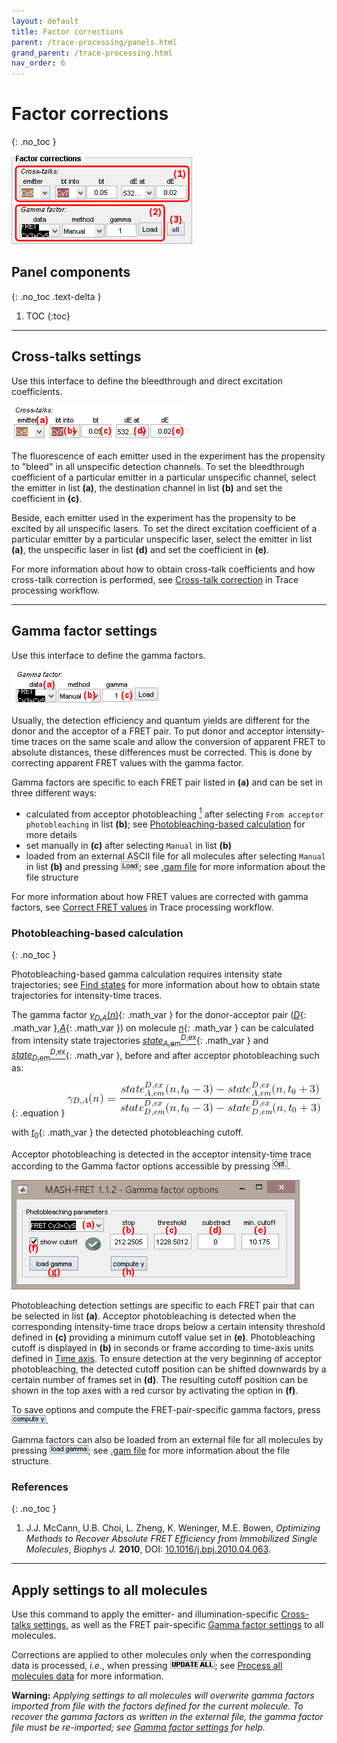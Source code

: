 ```yaml
---
layout: default
title: Factor corrections
parent: /trace-processing/panels.html
grand_parent: /trace-processing.html
nav_order: 6
---
```


# Factor corrections
{: .no_toc }

<a href="../../assets/images/gui/TP-panel-factors.png"><img src="../../assets/images/gui/TP-panel-factors.png" style="max-width: 292px;"/></a>

## Panel components
{: .no_toc .text-delta }

1. TOC
{:toc}


---

## Cross-talks settings

Use this interface to define the bleedthrough and direct excitation coefficients.

<a href="../../assets/images/gui/TP-panel-factors-crosstalks.png"><img src="../../assets/images/gui/TP-panel-factors-crosstalks.png" style="max-width: 279px;"/></a>

The fluorescence of each emitter used in the experiment has the propensity to "bleed" in all unspecific detection channels. 
To set the bleedthrough coefficient of a particular emitter in a particular unspecific channel, select the emitter in list **(a)**, the destination channel in list **(b)** and set the coefficient in **(c)**.

Beside, each emitter used in the experiment has the propensity to be excited by all unspecific lasers.
To set the direct excitation coefficient of a particular emitter by a particular unspecific laser, select the emitter in list **(a)**, the unspecific laser in list **(d)** and set the coefficient in **(e)**.

For more information about how to obtain cross-talk coefficients and how cross-talk correction is performed, see 
[Cross-talk correction](../workflow.html#cross-talk-correction) in Trace processing workflow.

---

## Gamma factor settings

Use this interface to define the gamma factors.

<a href="../../assets/images/gui/TP-panel-factors-gamma.png"><img src="../../assets/images/gui/TP-panel-factors-gamma.png" style="max-width: 242px;"/></a>

Usually, the detection efficiency and quantum yields are different for the donor and the acceptor of a FRET pair. 
To put donor and acceptor intensity-time traces on the same scale and allow the conversion of apparent FRET to absolute distances, these differences must be corrected.
This is done by correcting apparent FRET values with the gamma factor.

Gamma factors are specific to each FRET pair listed in **(a)** and can be set in three different ways:
- calculated from acceptor photobleaching
[<sup>1</sup>](#references) after selecting `From acceptor photobleaching` in list **(b)**; see 
[Photobleaching-based calculation](#photobleaching-based-calculation) for more details
- set manually in **(c)** after selecting `Manual` in list **(b)**
- loaded from an external ASCII file for all molecules after selecting `Manual` in list **(b)** and pressing 
![Load](../../assets/images/gui/TP-but-load.png); see 
[.gam file](../../output-files/gam-gamma-factors.html) for more information about the file structure

For more information about how FRET values are corrected with gamma factors, see 
[Correct FRET values](../workflow.html#correct-fret-values) in Trace processing workflow.


### Photobleaching-based calculation
{: .no_toc }

Photobleaching-based gamma calculation requires intensity state trajectories; see 
[Find states](panel-find-states.html) for more information about how to obtain state trajectories for intensity-time traces.

The gamma factor 
[*&#947;*<sub>*D*,*A*</sub>(*n*)](){: .math_var } for the donor-acceptor pair 
([*D*](){: .math_var },[*A*](){: .math_var }) on molecule 
[*n*](){: .math_var } can be calculated from intensity state trajectories 
[*state*<sub>*A*,em</sub><sup>*D*,ex</sup>](){: .math_var } and 
[*state*<sub>*D*,em</sub><sup>*D*,ex</sup>](){: .math_var }, before and after acceptor photobleaching such as:

{: .equation }
<img src="../../assets/images/equations/TP-eq-gamma-pb.gif" alt="\gamma_{D,A}(n) = \frac{state_{A,em}^{D,ex}(n,t_{0}-3)-state_{A,em}^{D,ex}(n,t_{0}+3)}{state_{D,em}^{D,ex}(n,t_{0}-3)-state_{D,em}^{D,ex}(n,t_{0}+3)}">

with 
[*t*<sub>0</sub>](){: .math_var } the detected photobleaching cutoff.

Acceptor photobleaching is detected in the acceptor intensity-time trace according to the Gamma factor options accessible by pressing 
![Opt.](../../assets/images/gui/TP-but-optp.png).

<a href="../../assets/images/gui/TP-panel-factors-gamma-opt.png"><img src="../../assets/images/gui/TP-panel-factors-gamma-opt.png" style="max-width: 461px;"/></a>

Photobleaching detection settings are specific to each FRET pair that can be selected in list **(a)**.
Acceptor photobleaching is detected when the corresponding intensity-time trace drops below a certain intensity threshold defined in **(c)** providing a minimum cutoff value set in **(e)**.
Photobleaching cutoff is displayed in **(b)** in seconds or frame according to time-axis units defined in 
[Time axis](panel-plot.html#time-axis).
To ensure detection at the very beginning of acceptor photobleaching, the detected cutoff position can be shifted downwards by a certain number of frames set in **(d)**.
The resulting cutoff position can be shown in the top axes with a red cursor by activating the option in **(f)**.

To save options and compute the FRET-pair-specific gamma factors, press 
![compute &#947;](../../assets/images/gui/TP-but-compute-gamma.png "compute &#947;").

Gamma factors can also be loaded from an external file for all molecules by pressing 
![load gamma](../../assets/images/gui/TP-but-load-gamma.png "load gamma"); see 
[.gam file](../../output-files/gam-gamma-factors.html) for more information about the file structure.


### References
{: .no_toc }

1. J.J. McCann, U.B. Choi, L. Zheng, K. Weninger, M.E. Bowen, *Optimizing Methods to Recover Absolute FRET Efficiency from Immobilized Single Molecules*, *Biophys J.* **2010**, DOI: [10.1016/j.bpj.2010.04.063](https://dx.doi.org/10.1016%2Fj.bpj.2010.04.063).


---

## Apply settings to all molecules

Use this command to apply the emitter- and illumination-specific 
[Cross-talks settings](#cross-talks-settings), as well as the FRET pair-specific 
[Gamma factor settings](#gamma-factor-settings) to all molecules.

Corrections are applied to other molecules only when the corresponding data is processed, *i.e.*, when pressing 
![UPDATE ALL](../../assets/images/gui/TP-but-update-all.png "UPDATE ALL"); see 
[Process all molecules data](panel-sample-management.html#process-all-molecules-data) for more information.

**Warning:** *Applying settings to all molecules will overwrite gamma factors imported from file with the factors defined for the current molecule. 
To recover the gamma factors as written in the external file, the gamma factor file must be re-imported; see 
[Gamma factor settings](#gamma-factor-settings) for help.*

